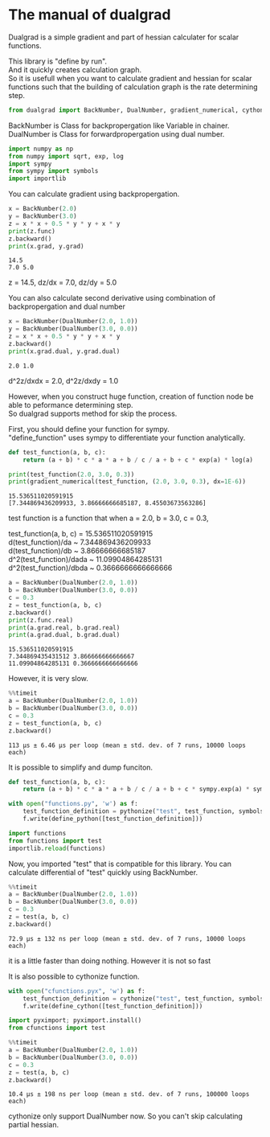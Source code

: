 
# The manual of dualgrad

Dualgrad is a simple gradient and part of hessian calculater for scalar functions.  

This library is "define by run".  
And it quickly creates calculation graph.  
So it is usefull when you want to calculate gradient and hessian for scalar functions such that the building of calculation graph is the rate determining step.  


```python
from dualgrad import BackNumber, DualNumber, gradient_numerical, cythonize, pythonize, define_cython, define_python
```

BackNumber is Class for backpropergation like Variable in chainer.  
DualNumber is Class for forwardpropergation using dual number.  


```python
import numpy as np
from numpy import sqrt, exp, log
import sympy
from sympy import symbols
import importlib
```

You can calculate gradient using backpropergation.


```python
x = BackNumber(2.0)
y = BackNumber(3.0)
z = x * x + 0.5 * y * y + x * y
print(z.func)
z.backward()
print(x.grad, y.grad)
```

    14.5
    7.0 5.0


z = 14.5, dz/dx = 7.0, dz/dy = 5.0

You can also calculate second derivative using combination of backpropergation and dual number


```python
x = BackNumber(DualNumber(2.0, 1.0))
y = BackNumber(DualNumber(3.0, 0.0))
z = x * x + 0.5 * y * y + x * y
z.backward()
print(x.grad.dual, y.grad.dual)
```

    2.0 1.0


d^2z/dxdx = 2.0, d^2z/dxdy = 1.0

However, when you construct huge function, creation of function node be able to peformance determining step.  
So dualgrad supports method for skip the process.

First, you should define your function for sympy.  
"define_function" uses sympy to differentiate your function analytically.


```python
def test_function(a, b, c):
    return (a + b) * c * a * a + b / c / a + b + c * exp(a) * log(a)

print(test_function(2.0, 3.0, 0.3))
print(gradient_numerical(test_function, (2.0, 3.0, 0.3), dx=1E-6))
```

    15.536511020591915
    [7.344869436209933, 3.86666666685187, 8.45503673563286]


test function is a function that when
a = 2.0, b = 3.0, c = 0.3,

test_function(a, b, c) = 15.536511020591915  
d(test_function)/da ~ 7.344869436209933  
d(test_function)/db ~ 3.86666666685187  
d^2(test_function)/dada ~ 11.09904864285131  
d^2(test_function)/dbda ~ 0.3666666666666666  


```python
a = BackNumber(DualNumber(2.0, 1.0))
b = BackNumber(DualNumber(3.0, 0.0))
c = 0.3
z = test_function(a, b, c)
z.backward()
print(z.func.real)
print(a.grad.real, b.grad.real)
print(a.grad.dual, b.grad.dual)
```

    15.536511020591915
    7.344869435431512 3.866666666666667
    11.09904864285131 0.3666666666666666


However, it is very slow.


```python
%%timeit
a = BackNumber(DualNumber(2.0, 1.0))
b = BackNumber(DualNumber(3.0, 0.0))
c = 0.3
z = test_function(a, b, c)
z.backward()
```

    113 µs ± 6.46 µs per loop (mean ± std. dev. of 7 runs, 10000 loops each)


It is possible to simplify and dump funciton.


```python
def test_function(a, b, c):
    return (a + b) * c * a * a + b / c / a + b + c * sympy.exp(a) * sympy.log(a)
```


```python
with open("functions.py", 'w') as f:
    test_function_definition = pythonize("test", test_function, symbols("a, b"), symbols("c,"))
    f.write(define_python([test_function_definition]))
```


```python
import functions
from functions import test
importlib.reload(functions)
```






Now, you imported "test" that is compatible for this library.
You can calculate differential of "test" quickly using BackNumber.


```python
%%timeit
a = BackNumber(DualNumber(2.0, 1.0))
b = BackNumber(DualNumber(3.0, 0.0))
c = 0.3
z = test(a, b, c)
z.backward()
```

    72.9 µs ± 132 ns per loop (mean ± std. dev. of 7 runs, 10000 loops each)


it is a little faster than doing nothing. However it is not so fast

It is also possible to cythonize function.


```python
with open("cfunctions.pyx", 'w') as f:
    test_function_definition = cythonize("test", test_function, symbols("a, b"), symbols("c,"))
    f.write(define_cython([test_function_definition]))
```


```python
import pyximport; pyximport.install()
from cfunctions import test
```


```python
%%timeit
a = BackNumber(DualNumber(2.0, 1.0))
b = BackNumber(DualNumber(3.0, 0.0))
c = 0.3
z = test(a, b, c)
z.backward()
```

    10.4 µs ± 198 ns per loop (mean ± std. dev. of 7 runs, 100000 loops each)


cythonize only support DualNumber now. So you can't skip calculating partial hessian.


```python

```
